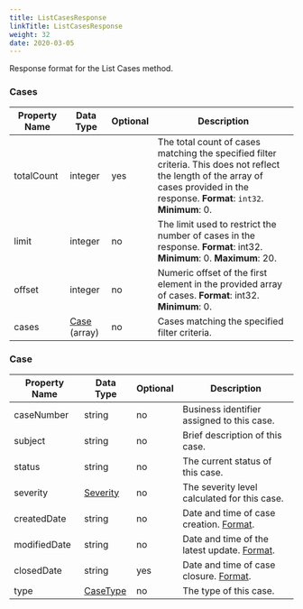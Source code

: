 ```yaml
---
title: ListCasesResponse
linkTitle: ListCasesResponse
weight: 32
date: 2020-03-05
---
```


Response format for the List Cases method.

### Cases

| Property Name | Data Type             | Optional | Description |
|---------------|-----------------------|----------|-------------|
| totalCount    | integer   | yes | The total count of cases matching the specified filter criteria. This does not reflect the length of the array of cases provided in the response. **Format**: `int32`. **Minimum**: 0.
| limit         | integer | no | The limit used to restrict the number of cases in the response. **Format**: int32. **Minimum**: 0. **Maximum**: 20. |
| offset        | integer | no | Numeric offset of the first element in the provided array of cases. **Format**: int32. **Minimum**: 0. |
| cases         | [Case](#case) (array) | no | Cases matching the specified filter criteria. |

### Case

| Property Name | Data Type                | Optional | Description |
|---------------|--------------------------|----------|-------------|
| caseNumber    | string                   |       no | Business identifier assigned to this case. |
| subject       | string                   |       no | Brief description of this case. |
| status        | string                   |       no | The current status of this case. |
| severity      | [Severity](/docs/shared_services/supportapi/formats/severity)  |       no | The severity level calculated for this case. |
| createdDate   | string                   |       no | Date and time of case creation. [Format](/docs/shared_services/supportapi/formats/miscellaneous/#common-date-and-time-format-for-responses). |
| modifiedDate  | string                   |       no | Date and time of the latest update. [Format](/docs/shared_services/supportapi/formats/miscellaneous/#common-date-and-time-format-for-responses). |
| closedDate    | string                   |      yes | Date and time of case closure. [Format](/docs/shared_services/supportapi/formats/miscellaneous/#common-date-and-time-format-for-responses). |
| type          | [CaseType](/docs/shared_services/supportapi/formats/case_type) |       no | The type of this case. |

